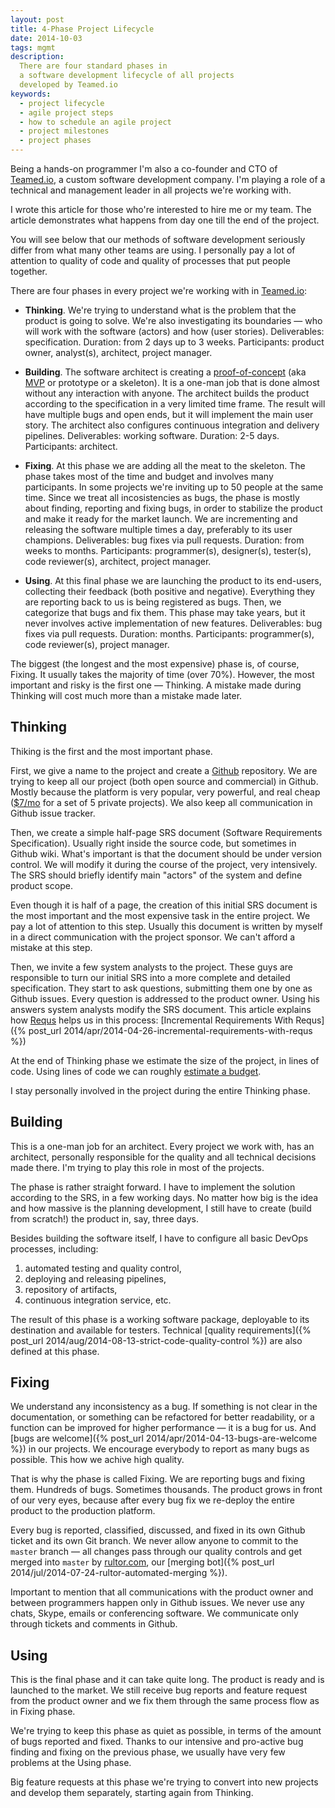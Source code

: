 ```yaml
---
layout: post
title: 4-Phase Project Lifecycle
date: 2014-10-03
tags: mgmt
description:
  There are four standard phases in
  a software development lifecycle of all projects
  developed by Teamed.io
keywords:
  - project lifecycle
  - agile project steps
  - how to schedule an agile project
  - project milestones
  - project phases
---
```


Being a hands-on programmer I'm also a co-founder and CTO of
[Teamed.io](http://www.teamed.io), a custom software development company.
I'm playing a role of a technical and management leader in all projects
we're working with.

I wrote this article for those who're interested to hire me or
my team. The article demonstrates what happens from day one till
the end of the project.

You will see below that our methods of
software development seriously differ from what many other
teams are using. I personally pay a lot of attention to quality
of code and quality of processes that put people together.

<!--more-->

There are four phases in every project we're working with in
[Teamed.io](http://www.teamed.io):

 * **Thinking**.
   We're trying to understand what is the problem that the product
   is going to solve. We're also investigating its boundaries &mdash;
   who will work with the software (actors) and how (user stories).
   Deliverables: specification.
   Duration: from 2 days up to 3 weeks.
   Participants: product owner, analyst(s), architect, project manager.

 * **Building**.
   The software architect is creating a [proof-of-concept](https://en.wikipedia.org/wiki/Proof_of_concept)
   (aka [MVP](https://en.wikipedia.org/wiki/Minimum_viable_product) or prototype or a skeleton).
   It is a one-man job that is done almost without any interaction
   with anyone. The architect builds the product according to the
   specification in a very limited time frame. The result will have
   multiple bugs and open ends, but it will implement the main user story.
   The architect also configures continuous integration and delivery pipelines.
   Deliverables: working software.
   Duration: 2-5 days.
   Participants: architect.

 * **Fixing**.
   At this phase we are adding all the meat to the skeleton. The phase
   takes most of the time and budget and involves many participants.
   In some projects we're inviting up to 50 people at the same time.
   Since we treat all incosistencies as bugs, the phase is mostly about
   finding, reporting and fixing bugs, in order to stabilize the product
   and make it ready for the market launch. We are incrementing and
   releasing the software multiple times a day, preferably to its user
   champions.
   Deliverables: bug fixes via pull requests.
   Duration: from weeks to months.
   Participants: programmer(s), designer(s), tester(s), code reviewer(s), architect, project manager.

 * **Using**.
   At this final phase we are launching the product to its end-users,
   collecting their feedback (both positive and negative). Everything
   they are reporting back to us is being registered as bugs. Then,
   we categorize that bugs and fix them. This phase may take years, but
   it never involves active implementation of new features.
   Deliverables: bug fixes via pull requests.
   Duration: months.
   Participants: programmer(s), code reviewer(s), project manager.

The biggest (the longest and the most expensive) phase is, of course, Fixing. It
usually takes the majority of time (over 70%). However, the most important
and risky is the first one &mdash; Thinking. A mistake made during Thinking
will cost much more than a mistake made later.

## Thinking

Thiking is the first and the most important phase.

First, we give a name to the project and create a [Github](https://github.com) repository. We
are trying to keep all our project (both open source and commercial) in Github.
Mostly because the platform is very popular, very powerful, and real cheap
([$7/mo](https://github.com/pricing) for a set of 5 private projects).
We also keep all communication in Github issue tracker.

Then, we create a simple half-page SRS document (Software Requirements Specification). Usually
right inside the source code, but sometimes in Github wiki. What's important
is that the document should be under version control. We will modify it
during the course of the project, very intensively. The SRS should briefly
identify main "actors" of the system and define product scope.

Even though it is half of a page, the creation of this initial SRS document
is the most important and the most expensive task in the entire project.
We pay a lot of attention to this step. Usually this document is written
by myself in a direct communication with the project sponsor. We can't afford
a mistake at this step.

Then, we invite a few system analysts to the project. These guys
are responsible to turn our initial SRS into a more complete and detailed
specification. They start to ask questions, submitting them one by one
as Github issues. Every question is addressed to the product owner. Using
his answers system analysts modify the SRS document.
This article explains how [Requs](http://www.requs.org) helps us in this process:
[Incremental Requirements With Requs]({% post_url 2014/apr/2014-04-26-incremental-requirements-with-requs %})

At the end of Thinking phase we estimate the size of the project,
in lines of code. Using lines of code we can roughly
[estimate a budget](http://www.teamed.io/calculator.html).

I stay personally involved in the project during
the entire Thinking phase.

## Building

This is a one-man job for an architect. Every project we work with,
has an architect, personally responsible for the quality and all
technical decisions made there. I'm trying to play this role
in most of the projects.

The phase is rather straight forward. I have to implement the
solution according to the SRS, in a few working days. No matter
how big is the idea and how massive is the planning development, I
still have to create (build from scratch!) the product in, say, three days.

Besides building the software itself, I have to configure all
basic DevOps processes, including:
1) automated testing and quality control,
2) deploying and releasing pipelines,
3) repository of artifacts,
4) continuous integration service, etc.

The result of this phase is a working software package, deployable
to its destination and available for testers. Technical
[quality requirements]({% post_url 2014/aug/2014-08-13-strict-code-quality-control %})
are also defined at this phase.

## Fixing

We understand any inconsistency as a bug. If something is not clear
in the documentation, or something can be refactored for better
readability, or a function can be improved for higher performance &mdash;
it is a bug for us.
And [bugs are welcome]({% post_url 2014/apr/2014-04-13-bugs-are-welcome %}) in our projects.
We encourage everybody to report as many bugs as possible. This how
we achive high quality.

That is why the phase is called Fixing. We are reporting bugs and fixing
them. Hundreds of bugs. Sometimes thousands. The product
grows in front of our very eyes, because after every bug fix
we re-deploy the entire product to the production platform.

Every bug is reported, classified, discussed, and fixed in its
own Github ticket and its own Git branch. We never allow anyone
to commit to the `master` branch &mdash; all changes pass through
our quality controls and get merged into `master` by [rultor.com](http://www.rultor.com),
our [merging bot]({% post_url 2014/jul/2014-07-24-rultor-automated-merging %}).

Important to mention that all communications with the product owner
and between programmers happen only in Github issues. We never use
any chats, Skype, emails or conferencing software. We communicate
only through tickets and comments in Github.

## Using

This is the final phase and it can take quite long. The product is
ready and is launched to the market. We still receive bug reports
and feature request from the product owner and we fix them through
the same process flow as in Fixing phase.

We're trying to keep this phase as quiet as possible, in terms of
the amount of bugs reported and fixed. Thanks to our intensive and
pro-active bug finding and fixing on the previous phase, we usually
have very few problems at the Using phase.

Big feature requests at this phase we're trying to convert
into new projects and develop them separately, starting again
from Thinking.
